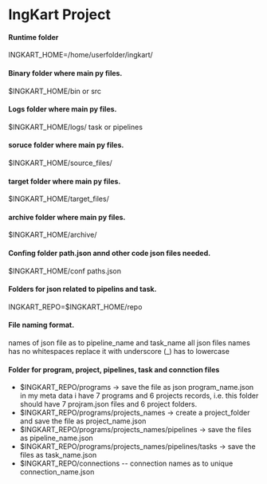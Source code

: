 # IngKart Project

#### Runtime folder 
INGKART_HOME=/home/userfolder/ingkart/

#### Binary folder where main py files.
$INGKART_HOME/bin or src

#### Logs folder where main py files.
$INGKART_HOME/logs/ task or pipelines

#### soruce folder where main py files.
$INGKART_HOME/source_files/

#### target folder where main py files.
$INGKART_HOME/target_files/
#### archive folder where main py files.
$INGKART_HOME/archive/


#### Confing folder path.json annd other code json files needed. <not job related json>
$INGKART_HOME/conf paths.json

#### Folders for json related to pipelins and task.
INGKART_REPO=$INGKART_HOME/repo

#### File naming format.
names of json file as to pipeline_name and task_name
all json files names has no whitespaces replace it with underscore (_) has to lowercase

#### Folder for program, project, pipelines, task and connction files
- $INGKART_REPO/programs   -> save the file as json program_name.json  in my meta data i have 7 programs and 6 projects records, i.e. this folder should have 7 projram.json files and 6 project folders.
- $INGKART_REPO/programs/projects_names   -> create a project_folder and save the file as project_name.json
- $INGKART_REPO/programs/projects_names/pipelines  -> save the files as pipeline_name.json
- $INGKART_REPO/programs/projects_names/pipelines/tasks -> save the files as task_name.json
- $INGKART_REPO/connections -- connection names as to unique connection_name.json





